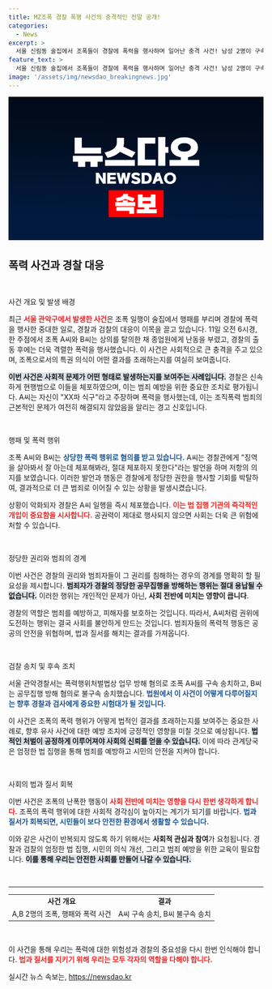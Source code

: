 ```yaml
---
title: MZ조폭 경찰 폭행 사건의 충격적인 전말 공개!
categories:
  - News
excerpt: >
  서울 신림동 술집에서 조폭들이 경찰에 폭력을 행사하며 일어난 충격 사건! 남성 2명이 구속되고, 폭행의 전모가 밝혀지면서 긴장감이 고조되고 있다. 이 사건의 배경과 조폭의 실체를 파헤쳐본다!
feature_text: >
  서울 신림동 술집에서 조폭들이 경찰에 폭력을 행사하며 일어난 충격 사건! 남성 2명이 구속되고, 폭행의 전모가 밝혀지면서 긴장감이 고조되고 있다. 이 사건의 배경과 조폭의 실체를 파헤쳐본다!
image: '/assets/img/newsdao_breakingnews.jpg'
---
```


<p><img src="/assets/img/newsdao_breakingnews.jpg" alt="pcversion 속보" /></p>

<h2 data-ke-size="size26">폭력 사건과 경찰 대응</h2>

<p data-ke-size="size16">&nbsp;</p>

<p>사건 개요 및 발생 배경 </p>

<p>최근 <b><span style="color: #ee2323;">서울 관악구에서 발생한 사건</span></b>은 조폭 일행이 술집에서 행패를 부리며 경찰에 폭력을 행사한 중대한 일로, 경찰과 검찰의 대응이 이목을 끌고 있습니다. 11일 오전 6시경, 한 주점에서 조폭 A씨와 B씨는 상의를 탈의한 채 종업원에게 난동을 부렸고, 경찰의 출동 후에는 더욱 격렬한 폭력을 행사했습니다. 이 사건은 사회적으로 큰 충격을 주고 있으며, 조폭으로서의 특권 의식이 어떤 결과를 초래하는지를 여실히 보여줍니다.</p>

<p><b><span style="background-color: #21538527;">이번 사건은 사회적 문제가 어떤 형태로 발생하는지를 보여주는 사례입니다.</span></b> 경찰은 신속하게 현행범으로 이들을 체포하였으며, 이는 범죄 예방을 위한 중요한 조치로 평가됩니다. A씨는 자신이 "XX파 식구"라고 주장하며 폭력을 행사했는데, 이는 조직폭력 범죄의 근본적인 문제가 여전히 해결되지 않았음을 알리는 경고 신호입니다.</p>

<p data-ke-size="size16">&nbsp;</p>

<p>행패 및 폭력 행위 </p>

<p>조폭 A씨와 B씨는 <b><span style="color: #1a5490;">상당한 폭력 행위로 혐의를 받고 있습니다.</span></b> A씨는 경찰관에게 "징역을 살아봐서 잘 아는데 체포해봐라, 절대 체포하지 못한다"라는 발언을 하며 저항의 의지를 보였습니다. 이러한 발언과 행동은 경찰에게 정당한 권한을 행사할 기회를 박탈하여, 결과적으로 더 큰 범죄로 이어질 수 있는 상황을 발생시켰습니다. </p>

<p>상황이 악화되자 경찰은 A씨 일행을 즉시 체포했습니다. <b><span style="color: #ee2323;">이는 법 집행 기관의 즉각적인 개입이 중요함을 시사합니다.</span></b> 공권력이 제대로 행사되지 않으면 사회는 더욱 큰 위험에 처할 수 있습니다.</p>

<p data-ke-size="size16">&nbsp;</p>

<p>정당한 권리와 범죄의 경계 </p>

<p>이번 사건은 경찰의 권리와 범죄자들이 그 권리를 침해하는 경우의 경계를 명확히 할 필요성을 제시합니다. <b><span style="background-color: #21538527;">범죄자가 경찰의 정당한 공무집행을 방해하는 행위는 절대 용납될 수 없습니다.</span></b> 이러한 행위는 개인적인 문제가 아닌, <b>사회 전반에 미치는 영향이 큽니다</b>. </p>

<p>경찰의 역할은 범죄를 예방하고, 피해자를 보호하는 것입니다. 따라서, A씨처럼 권위에 도전하는 행위는 결국 사회를 불안하게 만드는 것입니다. 범죄자들의 폭력적 행동은 공공의 안전을 위협하며, 법과 질서를 해치는 결과를 가져옵니다.</p>

<p data-ke-size="size16">&nbsp;</p>

<p>검찰 송치 및 후속 조치 </p>

<p>서울 관악경찰서는 폭력행위처벌법상 업무 방해 혐의로 조폭 A씨를 구속 송치하고, B씨는 공무집행 방해 혐의로 불구속 송치했습니다. <b><span style="color: #1a5490;">법원에서 이 사건이 어떻게 다루어질지는 향후 경찰과 검사에게 중요한 시험대가 될 것입니다.</span></b> </p>

<p>이 사건은 조폭의 폭력 행위가 어떻게 법적인 결과를 초래하는지를 보여주는 중요한 사례로, 향후 유사 사건에 대한 예방 조치에 긍정적인 영향을 미칠 것으로 예상됩니다. <b><span style="background-color: #21538527;">법적인 처벌이 공정하게 이루어져야 사회의 신뢰를 얻을 수 있습니다.</span></b> 이에 따라 관계당국은 엄정한 법 집행을 통해 범죄를 예방하고 시민의 안전을 지켜야 합니다. </p>

<p data-ke-size="size16">&nbsp;</p>

<p>사회의 법과 질서 회복 </p>

<p>이번 사건은 조폭의 난폭한 행동이 <b><span style="color: #ee2323;">사회 전반에 미치는 영향을 다시 한번 생각하게 합니다.</span></b> 조폭의 폭력 행위에 대한 사회적 경각심이 높아지는 계기가 되기를 바랍니다. <b><span style="color: #1a5490;">법과 질서가 회복되면, 시민들이 보다 안전한 환경에서 생활할 수 있습니다.</span></b></p>

<p>이와 같은 사건이 반복되지 않도록 하기 위해서는 <b>사회적 관심과 참여</b>가 요청됩니다. 경찰과 검찰의 엄정한 법 집행, 시민의 의식 개선, 그리고 범죄 예방을 위한 교육이 필요합니다. <b><span style="background-color: #21538527;">이를 통해 우리는 안전한 사회를 만들어 나갈 수 있습니다.</span></b></p>

<p data-ke-size="size16">&nbsp;</p>

<hr />

<table style="width: 100%; border-collapse: collapse;">
    <tr>
        <td style="text-align: center; height: 17px;"><b>사건 개요</b></td>
        <td style="text-align: center; height: 17px;"><b>결과</b></td>
    </tr>
    <tr>
        <td style="text-align: center; height: 17px;">A,B 2명의 조폭, 행패와 폭력 사건</td>
        <td style="text-align: center; height: 17px;">A씨 구속 송치, B씨 불구속 송치</td>
    </tr>
</table> 

<p data-ke-size="size16">&nbsp;</p> 

<p>이 사건을 통해 우리는 폭력에 대한 위험성과 경찰의 중요성을 다시 한번 인식해야 합니다. <b><span style="color: #ee2323;">법과 질서를 지키기 위해 우리는 모두 각자의 역할을 다해야 합니다.</span></b> </p>
실시간 뉴스 속보는, <a href="https://newsdao.kr" rel="dofollow">https://newsdao.kr</a>


